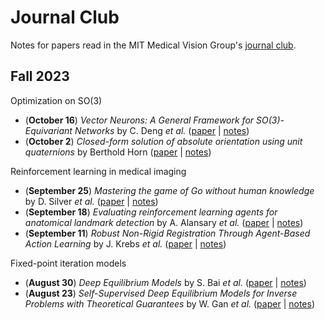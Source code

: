 # Journal Club

Notes for papers read in the MIT Medical Vision Group's [journal club](https://groups.csail.mit.edu/vision/golland/group_meeting/doku.php).

## Fall 2023

Optimization on SO(3)
- (**October 16**) *Vector Neurons: A General Framework for SO(3)-Equivariant Networks* by C. Deng *et al.* ([paper](https://arxiv.org/abs/2104.12229) | [notes]())
- (**October 2**) *Closed-form solution of absolute orientation using unit quaternions* by Berthold Horn ([paper](https://www.cvl.iis.u-tokyo.ac.jp/~oishi/Papers/Alignment/Horn_Closed-form_JOSA1987.pdf) | [notes]())

Reinforcement learning in medical imaging
- (**September 25**) *Mastering the game of Go without human knowledge* by D. Silver *et al.* ([paper](https://ai6034.mit.edu/wiki/images/Nature24270_AlphaGoZero.pdf) | [notes]())
- (**September 18**) *Evaluating reinforcement learning agents for anatomical landmark detection* by A. Alansary *et al.* ([paper](https://openreview.net/pdf?id=SyQK4-nsz) | [notes]())
- (**September 11**) *Robust Non-Rigid Registration Through Agent-Based Action Learning* by J. Krebs *et al.* ([paper](https://inria.hal.science/hal-01569447/document) | [notes]())

Fixed-point iteration models
- (**August 30**) *Deep Equilibrium Models* by S. Bai *et al.* ([paper](https://arxiv.org/abs/1909.01377) | [notes](23fall/23.08.30.md))
- (**August 23**) _Self-Supervised Deep Equilibrium Models for Inverse Problems with Theoretical Guarantees_ by W. Gan *et al.* ([paper](https://arxiv.org/abs/2210.03837) | [notes](23fall/23.08.23.md))
